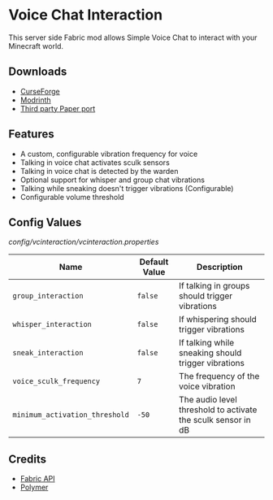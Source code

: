 # Voice Chat Interaction

This server side Fabric mod allows Simple Voice Chat to interact with your Minecraft world.

## Downloads

- [CurseForge](https://www.curseforge.com/minecraft/mc-mods/voice-chat-interaction)
- [Modrinth](https://modrinth.com/mod/voice-chat-interaction)
- [Third party Paper port](https://github.com/iGalaxyYT/voicechat-interaction-paper)

## Features

- A custom, configurable vibration frequency for voice
- Talking in voice chat activates sculk sensors
- Talking in voice chat is detected by the warden
- Optional support for whisper and group chat vibrations
- Talking while sneaking doesn't trigger vibrations (Configurable)
- Configurable volume threshold

## Config Values

*config/vcinteraction/vcinteraction.properties*

| Name                           | Default Value | Description                                                  |
|--------------------------------|---------------|--------------------------------------------------------------|
| `group_interaction`            | `false`       | If talking in groups should trigger vibrations               |
| `whisper_interaction`          | `false`       | If whispering should trigger vibrations                      |
| `sneak_interaction`            | `false`       | If talking while sneaking should trigger vibrations          |
| `voice_sculk_frequency`        | `7`           | The frequency of the voice vibration                         |
| `minimum_activation_threshold` | `-50`         | The audio level threshold to activate the sculk sensor in dB |

## Credits

- [Fabric API](https://github.com/FabricMC/fabric)
- [Polymer](https://github.com/Patbox/polymer)
